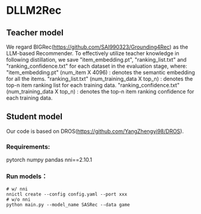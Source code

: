# DLLM2Rec

## Teacher model
We regard BIGRec(https://github.com/SAI990323/Grounding4Rec) as the LLM-based Recommender.
To effectively utilize teacher knowledge in following distillation, we save "item_embedding.pt", "ranking_list.txt" and "ranking_confidence.txt" for each dataset in the evaluation stage, where:
"item_embedding.pt" (num_item X 4096) : denotes the semantic embedding for all the items.
"ranking_list.txt"  (num_training_data X top_n) : denotes the top-n item ranking list for each training data.
"ranking_confidence.txt"  (num_training_data X top_n) : denotes the top-n item ranking confidence for each training data.

## Student model
Our code is based on DROS(https://github.com/YangZhengyi98/DROS).
### Requirements:
pytorch
numpy
pandas
nni==2.10.1
### Run models：
```
# w/ nni 
nnictl create --config config.yaml --port xxx
# w/o nni
python main.py --model_name SASRec --data game  
```


